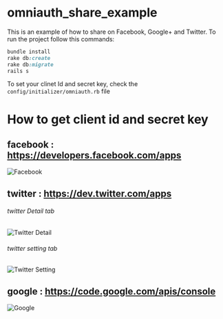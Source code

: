 omniauth_share_example
======================

This is an example of how to share on Facebook, Google+ and Twitter. 
To run the project follow this commands: 
```ruby 
bundle install
rake db:create
rake db:migrate
rails s
```

To set your clinet Id and secret key, check the `config/initializer/omniauth.rb` file

How to get client id and secret key
====================================

## facebook : https://developers.facebook.com/apps

![Facebook](https://raw.github.com/sonianand11/omniauth_share_example/master/FB.png)

## twitter : https://dev.twitter.com/apps

###### twitter Detail tab

![Twitter Detail](https://raw.github.com/sonianand11/omniauth_share_example/master/TW1.png)

###### twitter setting tab

![Twitter Setting](https://raw.github.com/sonianand11/omniauth_share_example/master/TW2.png)

## google : https://code.google.com/apis/console

![Google](https://raw.github.com/sonianand11/omniauth_share_example/master/Google.png)



